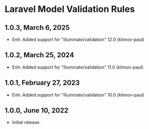 Laravel Model Validation Rules
==============================

1.0.3, March 6, 2025
--------------------

- Enh: Added support for "illuminate/validation" 12.0 (klimov-paul)


1.0.2, March 25, 2024
---------------------

- Enh: Added support for "illuminate/validation" 11.0 (klimov-paul)


1.0.1, February 27, 2023
------------------------

- Enh: Added support for "illuminate/validation" 10.0 (klimov-paul)


1.0.0, June 10, 2022
--------------------

- Initial release.
